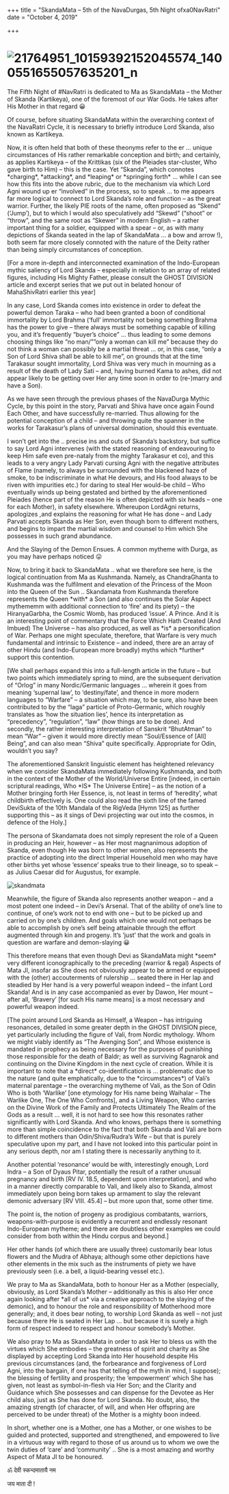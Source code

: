 +++
title = "SkandaMata – 5th of the NavaDurgas, 5th Night ofxa0NavRatri"
date = "October 4, 2019"

+++
# ![21764951_10159392152045574_1400551655057635201_n](https://aryaakasha.files.wordpress.com/2018/10/21764951_10159392152045574_1400551655057635201_n.jpg?w=676)

The Fifth Night of #NavRatri is dedicated to Ma as SkandaMata – the
Mother of Skanda (Kartikeya), one of the foremost of our War Gods. He
takes after His Mother in that regard 😀

Of course, before situating SkandaMata within the overarching context of
the NavaRatri Cycle, it is necessary to briefly introduce Lord Skanda,
also known as Kartikeya.

Now, it is often held that both of these theonyms refer to the er …
unique circumstances of His rather remarkable conception and birth; and
certainly, as applies Kartikeya – of the Krittikas (six of the Pleiades
star-cluster, Who gave birth to Him) – this is the case. Yet “Skanda”,
which connotes \*charging\*, \*attacking\*, and \*leaping\* or
\*springing forth\* … while I can see how this fits into the above
rubric, due to the mechanism via which Lord Agni wound up er “involved”
in the process, so to speak … to me appears far more logical to connect
to Lord Skanda’s role and function – as the great warrior. Further, the
likely PIE roots of the name, often proposed as “Skend” (‘Jump’), but to
which I would also speculatively add “Skewd” (“shoot” or “throw”, and
the same root as “Skewer” in modern English – a rather important thing
for a soldier, equipped with a spear – or, as with many depictions of
Skanda seated in the lap of SkandaMata … a bow and arrow !), both seem
far more closely connoted with the nature of the Deity rather than being
simply circumstances of conception.

\[For a more in-depth and interconnected examination of the
Indo-European mythic saliency of Lord Skanda – especially in relation to
an array of related figures, including His Mighty Father, please consult
the GHOST DIVISION article and excerpt series that we put out in belated
honour of MahaShivRatri earlier this year\]

In any case, Lord Skanda comes into existence in order to defeat the
powerful demon Taraka – who had been granted a boon of conditional
immortality by Lord Brahma (‘full’ immortality not being something
Brahma has the power to give – there always must be something capable of
killing you, and it’s frequently “buyer’s choice” … thus leading to some
demons choosing things like “no man/””only a woman can kill me” because
they do not think a woman can possibly be a martial threat … or, in this
case, “only a Son of Lord Shiva shall be able to kill me”, on grounds
that at the time Tarakasur sought immortality, Lord Shiva was very much
in mourning as a result of the death of Lady Sati – and, having burned
Kama to ashes, did not appear likely to be getting over Her any time
soon in order to (re-)marry and have a Son).

As we have seen through the previous phases of the NavaDurga Mythic
Cycle, by this point in the story, Parvati and Shiva have once again
Found Each Other, and have successfully re-married. Thus allowing for
the potential conception of a child – and throwing quite the spanner in
the works for Tarakasur’s plans of universal domination, should this
eventuate.

I won’t get into the .. precise ins and outs of Skanda’s backstory, but
suffice to say Lord Agni intervenes (with the stated reasoning of
endeavouring to keep Him safe even pre-nataly from the mighty Tarakasur
et co), and this leads to a very angry Lady Parvati cursing Agni with
the negative attributes of Flame (namely, to always be surrounded with
the blackened haze of smoke, to be indiscriminate in what He devours,
and His food always to be riven with impurities etc.) for daring to
steal Her would-be child – Who eventually winds up being gestated and
birthed by the aforementioned Pleiades (hence part of the reason He is
often depicted with six heads – one for each Mother), in safety
elsewhere. Whereupon LordAgni returns, apologizes ,and explains the
reasoning for what He has done – and Lady Parvati accepts Skanda as Her
Son, even though born to different mothers, and begins to impart the
martial wisdom and counsel to Him which She possesses in such grand
abundance.

And the Slaying of the Demon Ensues. A common mytheme with Durga, as you
may have perhaps noticed 😛

Now, to bring it back to SkandaMata .. what we therefore see here, is
the logical continuation from Ma as Kushmanda. Namely, as ChandraGhanta
to Kushmanda was the fulfilment and elevation of the Princess of the
Moon into the Queen of the Sun .. Skandamata from Kushmanda therefore
represents the Queen \*with\* a Son (and also continues the Solar Aspect
mythememm with additional connection to ‘fire’ and its piety) – the
HiranyaGarbha, the Cosmic Womb, has produced ‘issue’. A Prince. And it
is an interesting point of commentary that the Force Which Hath Created
(And Imbued) The Universe – has also produced, as well as \*is\* a
personification of War. Perhaps one might speculate, therefore, that
Warfare is very much fundamental and intrinsic to Existence – and
indeed, there are an array of other Hindu (and Indo-European more
broadly) myths which \*further\* support this contention.

\[We shall perhaps expand this into a full-length article in the future
– but two points which immediately spring to mind, are the subsequent
derivation of “Orlog” in many Nordic/Germanic languages … wherein it
goes from meaning ‘supernal law’, to ‘destiny/fate’, and thence in more
modern languages to “Warfare” – a situation which may, to be sure, also
have been contributed to by the “laga” particle of Proto-Germanic, which
roughly translates as ‘how the situation lies’, hence its interpretation
as “precedency”, “regulation”, “law” (how things are to be done). And
secondly, the rather interesting interpretation of Sanskrit “BhutAtman”
to mean “War” – given it would more directly mean “Soul/Essence of
\[All\] Being”, and can also mean “Shiva” quite specifically.
Appropriate for Odin, wouldn’t you say?

The aforementioned Sanskrit linguistic element has heightened relevancy
when we consider SkandaMata immediately following Kushmanda, and both in
the context of the Mother of the World/Universe Entire \[indeed, in
certain scriptural readings, Who \*IS\* The Universe Entire\] – as the
notion of a Mother bringing forth Her Essence, is, not least in terms of
‘heredity’, what childbirth effectively is. One could also read the
sixth line of the famed DeviSukta of the 10th Mandala of the RigVeda
\[Hymn 125\] as further supporting this – as it sings of Devi projecting
war out into the cosmos, in defence of the Holy.\]

The persona of Skandamata does not simply represent the role of a Queen
in producing an Heir, however – as Her most magnanimous adoption of
Skanda, even though He was born to other women, also represents the
practice of adopting into the direct Imperial Household men who may have
other births yet whose ‘essence’ speaks true to their lineage, so to
speak – as Julius Caesar did for Augustus, for example.

![skandmata](https://aryaakasha.files.wordpress.com/2018/10/skandmata.jpg?w=676)

Meanwhile, the figure of Skanda also represents another weapon – and a
most potent one indeed – in Devi’s Arsenal. That of the ability of one’s
line to continue, of one’s work not to end with one – but to be picked
up and carried on by one’s children. And goals which one would not
perhaps be able to accomplish by one’s self being attainable through the
effort augmented through kin and progeny. It’s ‘just’ that the work and
goals in question are warfare and demon-slaying 😀

This therefore means that even though Devi as SkandaMata might \*seem\*
very different iconographically to the preceding (warrior & regal)
Aspects of Mata JI, insofar as She does not obviously appear to be armed
or equipped with the (other) accouterments of rulership … seated there
in Her lap and steadied by Her hand is a very powerful weapon indeed –
the infant Lord Skanda! And is in any case accompanied as ever by Dawon,
Her mount – after all, ‘Bravery’ \[for such His name means\] is a most
necessary and powerful weapon indeed.

\[The point around Lord Skanda as Himself, a Weapon – has intriguing
resonances, detailed in some greater depth in the GHOST DIVISION piece,
yet particularly including the figure of Vali, from Nordic mythology.
Whom we might viably identify as “The Avenging Son”, and Whose existence
is mandated in prophecy as being necessary for the purposes of punishing
those responsible for the death of Baldr; as well as surviving Ragnarok
and continuing on the Divine Kingdom in the next cycle of creation.
While it is important to note that a \*direct\* co-identification is …
problematic due to the nature (and quite emphatically, due to the
\*circumstances\*) of Vali’s maternal parentage – the overarching
mytheme of Vali, as the Son of Odin Who is both ‘Warlike’ \[one
etymology for His name being Waihalar – The Warlike One, The One Who
Confronts\], and a Living Weapon, Who carries on the Divine Work of the
Family and Protects Ultimately The Realm of the Gods as a result … well,
it is not hard to see how this resonates rather significantly with Lord
Skanda. And who knows, perhaps there is something more than simple
coincidence to the fact that both Skanda and Vali are born to different
mothers than Odin/Shiva/Rudra’s Wife – but that is purely speculative
upon my part, and I have not looked into this particular point in any
serious depth, nor am I stating there is necessarily anything to it.

Another potential ‘resonance’ would be with, interestingly enough, Lord
Indra – a Son of Dyaus Pitar, potentially the result of a rather unusual
pregnancy and birth \[RV IV. 18.5, dependent upon interpretation\], and
who in a manner directly comparable to Vali, and likely also to Skanda,
almost immediately upon being born takes up armament to slay the
relevant demonic adversary \[RV VIII. 45.4\] – but more upon that, some
other time.

The point is, the notion of progeny as prodigious combatants, warriors,
weapons-with-purpose is evidently a recurrent and endlessly resonant
Indo-European mytheme; and there are doubtless other examples we could
consider from both within the Hindu corpus and beyond.\]

Her other hands (of which there are usually three) customarily bear
lotus flowers and the Mudra of Abhaya; although some other depictions
have other elements in the mix such as the instruments of piety we have
previously seen (i.e. a bell, a liquid-bearing vessel etc.).

We pray to Ma as SkandaMata, both to honour Her as a Mother (especially,
obviously, as Lord Skanda’s Mother – additionally as this is also Her
once again looking after \*all of us\* via a creative approach to the
slaying of the demonic), and to honour the role and responsibility of
Motherhood more generally; and, it does bear noting, to worship Lord
Skanda as well – not just because there He is seated in Her Lap … but
because it is surely a high form of respect indeed to respect and honour
somebody’s Mother.

We also pray to Ma as SkandaMata in order to ask Her to bless us with
the virtues which She embodies – the greatness of spirit and charity as
She displayed by accepting Lord Skanda into Her household despite His
previous circumstances (and, the forbearance and forgiveness of Lord
Agni, into the bargain, if one has that telling of the myth in mind, I
suppose); the blessing of fertility and prosperity; the ’empowerment’
which She has given, not least as symbol-in-flesh via Her Son; and the
Clarity and Guidance which She possesses and can dispense for the
Devotee as Her child also, just as She has done for Lord Skanda. No
doubt, also, the amazing strength (of character, of will, and when Her
offspring are perceived to be under threat) of the Mother is a mighty
boon indeed.

In short, whether one is a Mother, one has a Mother, or one wishes to be
guided and protected, supported and strengthened, and empowered to live
in a virtuous way with regard to those of us around us to whom we owe
the twin duties of ‘care’ and ‘community’ .. She is a most amazing and
worthy Aspect of Mata JI to be honoured.

ॐ देवी स्कन्दमातायै नम

जय माता दी !

